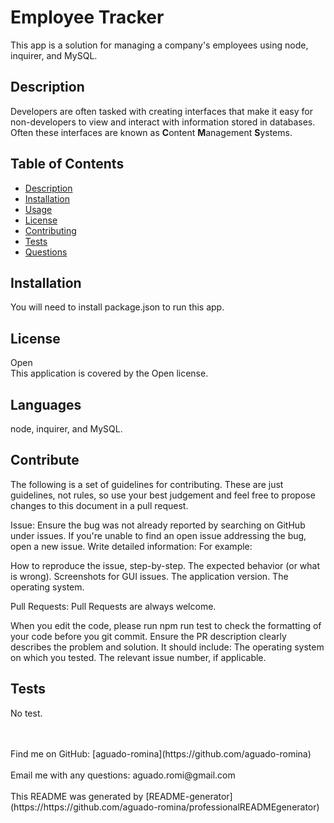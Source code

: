 # Employee Tracker

This app is a solution for managing a company's employees using node, inquirer, and MySQL.

## Description

Developers are often tasked with creating interfaces that make it easy for non-developers to view and interact with information stored in databases. Often these interfaces are known as **C**ontent **M**anagement **S**ystems.

## Table of Contents

- [Description](#description)
- [Installation](#installation)
- [Usage](#usage)
- [License](#license)
- [Contributing](#contributing)
- [Tests](#tests)
- [Questions](#questions)

## Installation

You will need to install package.json to run this app.

## License

Open
<br />
This application is covered by the Open license.

## Languages

node, inquirer, and MySQL.

## Contribute

The following is a set of guidelines for contributing. These are just guidelines, not rules, so use your best judgement and feel free to propose changes to this document in a pull request.

Issue: Ensure the bug was not already reported by searching on GitHub under issues. If you're unable to find an open issue addressing the bug, open a new issue.
Write detailed information:
For example:

How to reproduce the issue, step-by-step.
The expected behavior (or what is wrong).
Screenshots for GUI issues.
The application version.
The operating system.

Pull Requests: Pull Requests are always welcome.

When you edit the code, please run npm run test to check the formatting of your code before you git commit.
Ensure the PR description clearly describes the problem and solution. It should include:
The operating system on which you tested.
The relevant issue number, if applicable.

## Tests

No test.

<br />
<br />
Find me on GitHub: [aguado-romina](https://github.com/aguado-romina)<br />
<br />
Email me with any questions: aguado.romi@gmail.com<br /><br />
This README was generated by [README-generator](https://https://github.com/aguado-romina/professionalREADMEgenerator)
